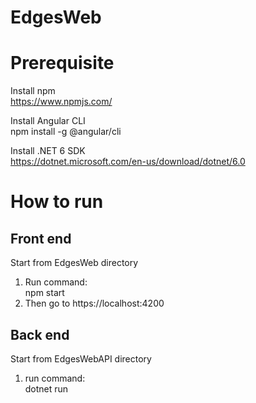 # EdgesWeb
# Prerequisite
Install npm <br>
https://www.npmjs.com/

Install Angular CLI <br>
	npm install -g @angular/cli

Install .NET 6 SDK <br>
https://dotnet.microsoft.com/en-us/download/dotnet/6.0

# How to run
## Front end
Start from EdgesWeb directory <br>
1. Run command: <br>
		npm start <br>
2. Then go to https://localhost:4200

## Back end
Start from EdgesWebAPI directory <br>
1. run command: <br>
		dotnet run